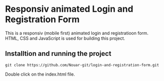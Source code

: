 # Responsiv animated Login and Registration Form

This is a responsiv (mobile first) animated login and registratioon form. HTML, CSS and JavaScript is used for building this project.


## Installtion and running the project

```
git clone https://github.com/Nouar-git/login-and-registration-form.git 
```

Double click on the index.html file.

